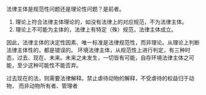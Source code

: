 法律主体是规范性问题还是理论性问题？是前者。 

1. 理论上符合法律主体理论的，如没有法律上的对应规范，不为法律主体。 
2. 理论上不可能为主体的，法律上有特定（殊）规范，法律主体成立。 

因此，法律主体的决定性因素、唯一标准是法律规范性，而非理论。从理论上判断法律主体性的，都是错误的。 
环境法律主体，从规范性上进行判定，有三种时态，过去、现在、未来。未来之未发生，一切皆有可能，自存环境法律主体之可能，至少这种可能性不能否弃。 

过去现在的法，则需要法律解释。禁止虐待动物的解释，不受虐待的权益归于动物， 而非动物所有者、管理者